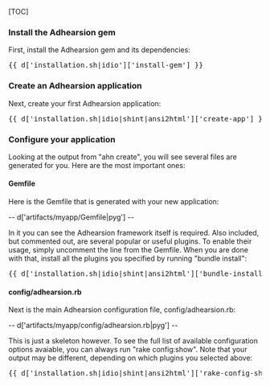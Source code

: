 [TOC]

### Install the Adhearsion gem ###

First, install the Adhearsion gem and its dependencies:
<pre class="terminal">
{{ d['installation.sh|idio']['install-gem'] }}
</pre>


### Create an Adhearsion application ###

Next, create your first Adhearsion application:
<pre class="terminal">
{{ d['installation.sh|idio|shint|ansi2html']['create-app'] }}
</pre>


### Configure your application ###

Looking at the output from "ahn create", you will see several files are generated for you.  Here are the most important ones:


#### Gemfile ####

Here is the Gemfile that is generated with your new application:

-- d['artifacts/myapp/Gemfile|pyg'] --

In it you can see the Adhearsion framework itself is required.  Also included, but commented out, are several popular or useful plugins.  To enable their usage, simply uncomment the line from the Gemfile.  When you are done with that, install all the plugins you specified by running "bundle install":

<pre class="terminal">
{{ d['installation.sh|idio|shint|ansi2html']['bundle-install'] }}
</pre>

#### config/adhearsion.rb ####

Next is the main Adhearsion configuration file, config/adhearsion.rb:

-- d['artifacts/myapp/config/adhearsion.rb|pyg'] --

This is just a skeleton however.  To see the full list of available configuration options avaiable, you can always run "rake config:show".  Note that your output may be different, depending on which plugins you selected above:

<pre class="terminal">
{{ d['installation.sh|idio|shint|ansi2html']['rake-config-show'] }}
</pre>
